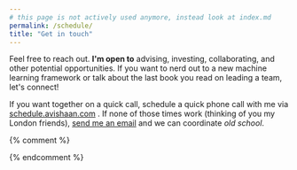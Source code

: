 ```yaml
---
# this page is not actively used anymore, instead look at index.md
permalink: /schedule/
title: "Get in touch"
---
```


Feel free to reach out. **I'm open to** advising, investing, collaborating, and other potential opportunities. If you want to nerd out to a new machine learning framework or talk about the last book you read on leading a team, let's connect!

If you want together on a quick call, schedule a quick phone call with me via <a href="http://schedule.avishaan.com" onclick="linkpopup=window.open('https://schedule.avishaan.com','linkpopup'); return false;">schedule.avishaan.com</a> 
. If none of those times work (thinking of you my London friends), <a href="https://mailhide.io/e/V7WAu" onclick="mailhidepopup=window.open('https://mailhide.io/e/V7WAu','mailhidepopup','width=580,height=635'); return false;">send me an email</a> and we can coordinate *old school*.


{% comment %}

{% endcomment %}